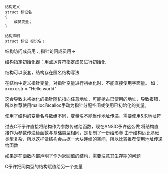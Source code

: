 ```
结构定义
struct 标记名
{
	成员变量；
}
```

```
结构声明
struct 标记 标识名；
```

结构访问成员用 .   ,指针访问成员用->

结构指定初始化器：用点运算符指定成员进行初始化

结构可以嵌套，结构存在匿名结构写法

在结构中定义指针变量，对指针变量进行初始化时，不能直接使用字面量。
	如：xxxxx.str = "Hello world"

这会导致未初始化的指针随机指向任意地址，可能抢占已使用的地址，导致报错，所以推荐使用malloc和calloc手动为指针分配空间或使用已初始化的变量。

使用了结构的变量名与数组不同，变量名不能当作地址传递，需要使用&求地址符

过去C不予许直接将结构作为参数传递给函数，现在ANSIC予许这么做
将结构直接作为参数传递给函数与基础类型相同，是复制了一份给形参
由于结构远比基础类型复杂，所以这样做结构会占据一大块连续的空间，所以比较推荐使用地址传递给函数

如果是在函数内部声明了作为返回值的结构，需要注意其生存期的问题

C予许把同类型的结构赋值给另一个变量